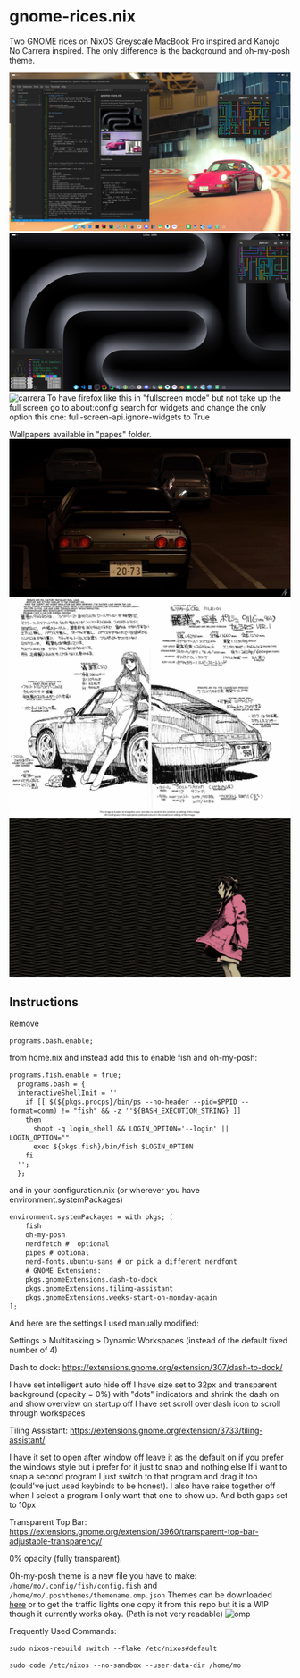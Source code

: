 # gnome-rices.nix
Two GNOME rices on NixOS Greyscale MacBook Pro inspired and Kanojo No Carrera inspired. The only difference is the background and oh-my-posh theme.

![carrera2](scrots/carrera2.png)
![mbp](scrots/mbp.png)
![carrera](scrots/carrera.png)
To have firefox like this in "fullscreen mode" but not take up the full screen go to
about:config search for widgets and change the only option this one:
full-screen-api.ignore-widgets 
to True

Wallpapers available in "papes" folder.
![cat](papes/cat.jpg)
![kanojo_no_carrera](papes/kanojo_no_carrera.jpg)
![lain](papes/lain.png)

## Instructions

Remove 

```
programs.bash.enable;
``` 
from home.nix and instead add this to enable fish and oh-my-posh:

```
programs.fish.enable = true;
  programs.bash = {
  interactiveShellInit = ''
    if [[ $(${pkgs.procps}/bin/ps --no-header --pid=$PPID --format=comm) != "fish" && -z ''${BASH_EXECUTION_STRING} ]]
    then
      shopt -q login_shell && LOGIN_OPTION='--login' || LOGIN_OPTION=""
      exec ${pkgs.fish}/bin/fish $LOGIN_OPTION
    fi
  '';
  };
``` 

and in your configuration.nix (or wherever you have environment.systemPackages) 
```
environment.systemPackages = with pkgs; [
    fish
    oh-my-posh
    nerdfetch #  optional
    pipes # optional
    nerd-fonts.ubuntu-sans # or pick a different nerdfont
    # GNOME Extensions:
    pkgs.gnomeExtensions.dash-to-dock
    pkgs.gnomeExtensions.tiling-assistant
    pkgs.gnomeExtensions.weeks-start-on-monday-again
];
```
And here are the settings I used manually modified:

Settings > Multitasking > Dynamic Workspaces (instead of the default fixed number of 4)

Dash to dock: https://extensions.gnome.org/extension/307/dash-to-dock/

I have set intelligent auto hide off
I have size set to 32px and transparent background (opacity = 0%) with "dots" indicators and shrink the dash on and show overview on startup off
I have set scroll over dash icon to scroll through workspaces

Tiling Assistant: https://extensions.gnome.org/extension/3733/tiling-assistant/

I have it set to open after window off leave it as the default on if you prefer the windows style but i prefer for it just to snap and nothing else If i want to snap a second program I just switch to that program and drag it too (could've just used keybinds to be honest). I also have raise together off when I select a program I only want that one to show up. And both gaps set to 10px

Transparent Top Bar: https://extensions.gnome.org/extension/3960/transparent-top-bar-adjustable-transparency/

0% opacity (fully transparent).


Oh-my-posh theme is a new file you have to make:
```/home/mo/.config/fish/config.fish```
and
```/home/mo/.poshthemes/themename.omp.json```
Themes can be downloaded [here](https://ohmyposh.dev/docs/themes) or to get the traffic lights one copy it from this repo but it is a WIP though it currently works okay. (Path is not very readable)
![omp](scrots/omp.png)

Frequently Used Commands:
```
sudo nixos-rebuild switch --flake /etc/nixos#default
```
```
sudo code /etc/nixos --no-sandbox --user-data-dir /home/mo
```



